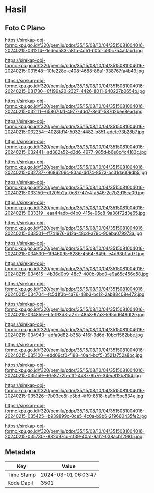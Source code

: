 # Hasil

## Foto C Plano

https://sirekap-obj-formc.kpu.go.id/f320/pemilu/pdpr/35/15/08/10/04/3515081004016-20240215-031214--1eded583-a81b-4d51-b0fc-b90c754a0abd.jpg

https://sirekap-obj-formc.kpu.go.id/f320/pemilu/pdpr/35/15/08/10/04/3515081004016-20240215-031548--10fe228e-c408-4688-86a1-938767fa4b49.jpg

https://sirekap-obj-formc.kpu.go.id/f320/pemilu/pdpr/35/15/08/10/04/3515081004016-20240215-031730--0f199a20-2327-4426-8011-940227b0654b.jpg

https://sirekap-obj-formc.kpu.go.id/f320/pemilu/pdpr/35/15/08/10/04/3515081004016-20240215-032111--658670a1-4977-4dd7-8edf-587d2bee8ead.jpg

https://sirekap-obj-formc.kpu.go.id/f320/pemilu/pdpr/35/15/08/10/04/3515081004016-20240215-032254--4028fd14-5032-4482-b851-adefc73b28b7.jpg

https://sirekap-obj-formc.kpu.go.id/f320/pemilu/pdpr/35/15/08/10/04/3515081004016-20240215-032441--ad382a52-d3d6-4977-985d-b6e8c4c4183c.jpg

https://sirekap-obj-formc.kpu.go.id/f320/pemilu/pdpr/35/15/08/10/04/3515081004016-20240215-032737--9686206c-83ad-4d74-8573-bc31da609db5.jpg

https://sirekap-obj-formc.kpu.go.id/f320/pemilu/pdpr/35/15/08/10/04/3515081004016-20240215-033150--df205b2a-0c87-47c4-a546-2c7b2d15ca09.jpg

https://sirekap-obj-formc.kpu.go.id/f320/pemilu/pdpr/35/15/08/10/04/3515081004016-20240215-033319--eaa44adb-d4b0-415e-95c8-9a38f72d3e65.jpg

https://sirekap-obj-formc.kpu.go.id/f320/pemilu/pdpr/35/15/08/10/04/3515081004016-20240215-033501--ff741976-612a-48cd-a79c-90eba079973a.jpg

https://sirekap-obj-formc.kpu.go.id/f320/pemilu/pdpr/35/15/08/10/04/3515081004016-20240215-034530--1f946095-8286-4564-849b-e4d93b1fad7f.jpg

https://sirekap-obj-formc.kpu.go.id/f320/pemilu/pdpr/35/15/08/10/04/3515081004016-20240215-034615--4b36d0b9-48c7-400b-9bd0-e9a65c456d58.jpg

https://sirekap-obj-formc.kpu.go.id/f320/pemilu/pdpr/35/15/08/10/04/3515081004016-20240215-034704--fc5d1f3b-4a76-48b3-bc12-2ab88408e472.jpg

https://sirekap-obj-formc.kpu.go.id/f320/pemilu/pdpr/35/15/08/10/04/3515081004016-20240215-034855--bfef93d3-a27c-4858-97a3-595dd648df2e.jpg

https://sirekap-obj-formc.kpu.go.id/f320/pemilu/pdpr/35/15/08/10/04/3515081004016-20240215-034943--adfa9d82-b358-416f-9d6d-10bcff562bbe.jpg

https://sirekap-obj-formc.kpu.go.id/f320/pemilu/pdpr/35/15/08/10/04/3515081004016-20240215-035100--edd09cf0-f188-40a4-bcf5-3521a752a8bc.jpg

https://sirekap-obj-formc.kpu.go.id/f320/pemilu/pdpr/35/15/08/10/04/3515081004016-20240215-035159--91e8772b-cfff-4d87-9b7e-34ed812b8154.jpg

https://sirekap-obj-formc.kpu.go.id/f320/pemilu/pdpr/35/15/08/10/04/3515081004016-20240215-035326--7b03ce8f-e3bd-4ff9-8518-ba9bf5bc834e.jpg

https://sirekap-obj-formc.kpu.go.id/f320/pemilu/pdpr/35/15/08/10/04/3515081004016-20240215-035425--b939899c-0ce5-4c0a-b9b6-219660435fe2.jpg

https://sirekap-obj-formc.kpu.go.id/f320/pemilu/pdpr/35/15/08/10/04/3515081004016-20240215-035730--882d97cc-cf39-40a1-9a12-038acb129815.jpg


## Metadata

| Key        | Value               |
| ---------- | ------------------- |
| Time Stamp | 2024-03-01 06:03:47 |
| Kode Dapil | 3501                |



